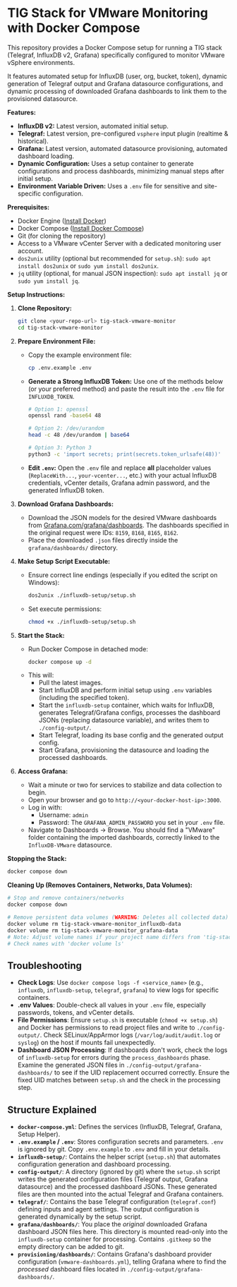 # TIG Stack for VMware Monitoring with Docker Compose

This repository provides a Docker Compose setup for running a TIG stack (Telegraf, InfluxDB v2, Grafana) specifically configured to monitor VMware vSphere environments.

It features automated setup for InfluxDB (user, org, bucket, token), dynamic generation of Telegraf output and Grafana datasource configurations, and dynamic processing of downloaded Grafana dashboards to link them to the provisioned datasource.

**Features:**

* **InfluxDB v2:** Latest version, automated initial setup.
* **Telegraf:** Latest version, pre-configured `vsphere` input plugin (realtime & historical).
* **Grafana:** Latest version, automated datasource provisioning, automated dashboard loading.
* **Dynamic Configuration:** Uses a setup container to generate configurations and process dashboards, minimizing manual steps after initial setup.
* **Environment Variable Driven:** Uses a `.env` file for sensitive and site-specific configuration.

**Prerequisites:**

* Docker Engine ([Install Docker](https://docs.docker.com/engine/install/))
* Docker Compose ([Install Docker Compose](https://docs.docker.com/compose/install/))
* Git (for cloning the repository)
* Access to a VMware vCenter Server with a dedicated monitoring user account.
* `dos2unix` utility (optional but recommended for `setup.sh`): `sudo apt install dos2unix` or `sudo yum install dos2unix`.
* `jq` utility (optional, for manual JSON inspection): `sudo apt install jq` or `sudo yum install jq`.

**Setup Instructions:**

1.  **Clone Repository:**
    ```bash
    git clone <your-repo-url> tig-stack-vmware-monitor
    cd tig-stack-vmware-monitor
    ```

2.  **Prepare Environment File:**
    * Copy the example environment file:
        ```bash
        cp .env.example .env
        ```
    * **Generate a Strong InfluxDB Token:** Use one of the methods below (or your preferred method) and paste the result into the `.env` file for `INFLUXDB_TOKEN`.
        ```bash
        # Option 1: openssl
        openssl rand -base64 48

        # Option 2: /dev/urandom
        head -c 48 /dev/urandom | base64

        # Option 3: Python 3
        python3 -c 'import secrets; print(secrets.token_urlsafe(48))'
        ```
    * **Edit `.env`:** Open the `.env` file and replace **all** placeholder values (`ReplaceWith...`, `your-vcenter...`, etc.) with your actual InfluxDB credentials, vCenter details, Grafana admin password, and the generated InfluxDB token.

3.  **Download Grafana Dashboards:**
    * Download the JSON models for the desired VMware dashboards from [Grafana.com/grafana/dashboards](https://grafana.com/grafana/dashboards/). The dashboards specified in the original request were IDs: `8159`, `8168`, `8165`, `8162`.
    * Place the downloaded `.json` files directly inside the `grafana/dashboards/` directory.

4.  **Make Setup Script Executable:**
    * Ensure correct line endings (especially if you edited the script on Windows):
        ```bash
        dos2unix ./influxdb-setup/setup.sh
        ```
    * Set execute permissions:
        ```bash
        chmod +x ./influxdb-setup/setup.sh
        ```

5.  **Start the Stack:**
    * Run Docker Compose in detached mode:
        ```bash
        docker compose up -d
        ```
    * This will:
        * Pull the latest images.
        * Start InfluxDB and perform initial setup using `.env` variables (including the specified token).
        * Start the `influxdb-setup` container, which waits for InfluxDB, generates Telegraf/Grafana configs, processes the dashboard JSONs (replacing datasource variable), and writes them to `./config-output/`.
        * Start Telegraf, loading its base config and the generated output config.
        * Start Grafana, provisioning the datasource and loading the processed dashboards.

6.  **Access Grafana:**
    * Wait a minute or two for services to stabilize and data collection to begin.
    * Open your browser and go to `http://<your-docker-host-ip>:3000`.
    * Log in with:
        * Username: `admin`
        * Password: The `GRAFANA_ADMIN_PASSWORD` you set in your `.env` file.
    * Navigate to Dashboards -> Browse. You should find a "VMware" folder containing the imported dashboards, correctly linked to the `InfluxDB-VMware` datasource.

**Stopping the Stack:**

```bash
docker compose down
```
**Cleaning Up (Removes Containers, Networks, Data Volumes):**

```bash
# Stop and remove containers/networks
docker compose down

# Remove persistent data volumes (WARNING: Deletes all collected data)
docker volume rm tig-stack-vmware-monitor_influxdb-data
docker volume rm tig-stack-vmware-monitor_grafana-data
# Note: Adjust volume names if your project name differs from 'tig-stack-vmware-monitor'
# Check names with 'docker volume ls'
```

## Troubleshooting

* **Check Logs**: Use `docker compose logs -f <service_name>` (e.g., `influxdb`, `influxdb-setup`, `telegraf`, `grafana`) to view logs for specific containers.
* **.env Values**: Double-check all values in your `.env` file, especially passwords, tokens, and vCenter details.
* **File Permissions**: Ensure `setup.sh` is executable (`chmod +x setup.sh`) and Docker has permissions to read project files and write to `./config-output/`. Check SELinux/AppArmor logs (`/var/log/audit/audit.log` or `syslog`) on the host if mounts fail unexpectedly.
* **Dashboard JSON Processing**: If dashboards don't work, check the logs of `influxdb-setup` for errors during the `process_dashboards` phase. Examine the generated JSON files in `./config-output/grafana-dashboards/` to see if the UID replacement occurred correctly. Ensure the fixed UID matches between `setup.sh` and the check in the processing step.

## Structure Explained

* **`docker-compose.yml`**: Defines the services (InfluxDB, Telegraf, Grafana, Setup Helper).
* **`.env.example` / `.env`**: Stores configuration secrets and parameters. `.env` is ignored by git. Copy `.env.example` to `.env` and fill in your details.
* **`influxdb-setup/`**: Contains the helper script (`setup.sh`) that automates configuration generation and dashboard processing.
* **`config-output/`**: A directory (ignored by git) where the `setup.sh` script writes the generated configuration files (Telegraf output, Grafana datasource) and the processed dashboard JSONs. These generated files are then mounted into the actual Telegraf and Grafana containers.
* **`telegraf/`**: Contains the base Telegraf configuration (`telegraf.conf`) defining inputs and agent settings. The output configuration is generated dynamically by the setup script.
* **`grafana/dashboards/`**: You place the *original* downloaded Grafana dashboard JSON files here. This directory is mounted read-only into the `influxdb-setup` container for processing. Contains `.gitkeep` so the empty directory can be added to git.
* **`provisioning/dashboards/`**: Contains Grafana's dashboard provider configuration (`vmware-dashboards.yml`), telling Grafana where to find the *processed* dashboard files located in `./config-output/grafana-dashboards/`.
